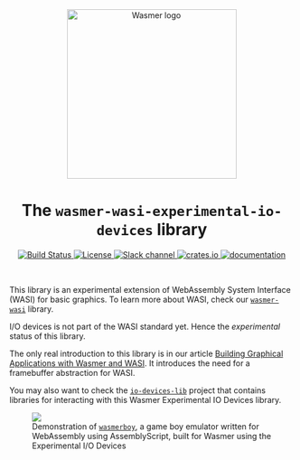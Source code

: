 <div align="center">
  <a href="https://wasmer.io" target="_blank" rel="noopener noreferrer">
    <img width="300" src="https://raw.githubusercontent.com/wasmerio/wasmer/master/assets/logo.png" alt="Wasmer logo">
  </a>

  <h1>The <code>wasmer-wasi-experimental-io-devices</code> library</h1>

  <p>
    <a href="https://github.com/wasmerio/wasmer/actions?query=workflow%3Abuild">
      <img src="https://github.com/wasmerio/wasmer/workflows/build/badge.svg?style=flat-square" alt="Build Status" />
    </a>
    <a href="https://github.com/wasmerio/wasmer/blob/master/LICENSE">
      <img src="https://img.shields.io/github/license/wasmerio/wasmer.svg?style=flat-square" alt="License" />
    </a>
    <a href="https://slack.wasmer.io">
      <img src="https://img.shields.io/static/v1?label=Slack&message=join%20chat&color=brighgreen&style=flat-square" alt="Slack channel" />
    </a>
    <a href="https://crates.io/crates/wasmer-wasi-experimental-io-devices">
      <img src="https://img.shields.io/crates/v/wasmer-wasi-experimental-io-devices.svg?style=flat-square" alt="crates.io" />
    </a>
    <a href="https://wasmerio.github.io/wasmer/crates/wasmer_wasi_experimental_io_devices/">
      <img src="https://img.shields.io/badge/documentation-read-informational?style=flat-square" alt="documentation" />
    </a>
  </p>
</div>

<br />

This library is an experimental extension of WebAssembly System
Interface (WASI) for basic graphics. To learn more about WASI, check
our
[`wasmer-wasi`](https://github.com/wasmerio/wasmer/tree/master/lib/wasi)
library.

I/O devices is not part of the WASI standard yet. Hence the
_experimental_ status of this library.

The only real introduction to this library is in our article [Building
Graphical Applications with Wasmer and
WASI](https://medium.com/wasmer/wasmer-io-devices-announcement-6f2a6fe23081). It
introduces the need for a framebuffer abstraction for WASI.

You may also want to check the
[`io-devices-lib`](https://github.com/wasmerio/io-devices-lib) project
that contains libraries for interacting with this Wasmer Experimental
IO Devices library.

<figure>
  <img src="https://miro.medium.com/max/700/1*D8nEQ_eJ5S6iOov8u0gdpQ.gif" />

  <figcaption>Demonstration of
  <a href="https://wapm.io/package/torch2424/wasmerboy"><code>wasmerboy</code></a>,
  a game boy emulator written for WebAssembly using AssemblyScript,
  built for Wasmer using the Experimental I/O Devices</figcaption>
</figure>
